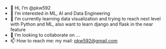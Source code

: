 - 👋 Hi, I’m @pkw592
- 👀 I’m interested in ML, AI and Data Engineering
- 🌱 I’m currently learning data visualization and trying to reach next level with Python and ML, also want to learn django and flask in the near feature
- 💞️ I’m looking to collaborate on ...
- 📫 How to reach me: my mail: pkw592@gmail.com

<!---
pkw592/pkw592 is a ✨ special ✨ repository because its `README.md` (this file) appears on your GitHub profile.
You can click the Preview link to take a look at your changes.
--->
